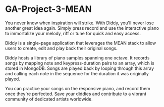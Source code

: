 # GA-Project-3-MEAN

You never know when inspiration will strike. With Diddy, you'll never lose another great idea again. Simply press record and use the interactive piano to immortalize your melody, riff or tune for quick and easy access.

Diddy is a single-page application that leverages the MEAN stack to allow users to create, edit and play back their original songs.

Diddy hosts a library of piano samples spanning one octave. It records songs by mapping note and keypress-duration pairs to an array, which is stored in MongoDB. Songs are played back by looping through this array and calling each note in the sequence for the duration it was originally played.

You can practice your songs on the responsive piano, and record them once they're perfected. Save your diddies and contribute to a vibrant community of dedicated artists worldwide. 
